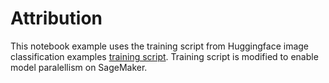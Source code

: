 # Attribution

This notebook example uses the training script from Huggingface image classification examples [training script](https://github.com/huggingface/transformers/blob/main/examples/pytorch/image-classification/run_image_classification.py). Training script is modified to enable model paralellism on SageMaker.

